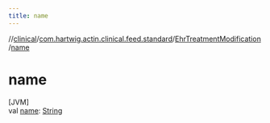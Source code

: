 ```yaml
---
title: name
---
```

//[clinical](../../../index.html)/[com.hartwig.actin.clinical.feed.standard](../index.html)/[EhrTreatmentModification](index.html)/[name](name.html)



# name



[JVM]\
val [name](name.html): [String](https://kotlinlang.org/api/latest/jvm/stdlib/kotlin/-string/index.html)




